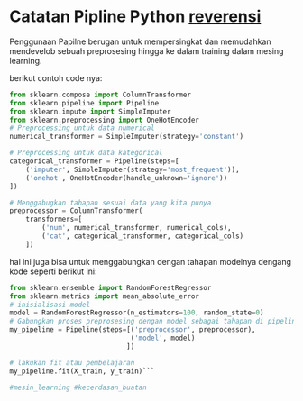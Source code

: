 # Catatan Pipline Python [reverensi](https://scikit-learn.org/stable/modules/generated/sklearn.pipeline.Pipeline.html)

Penggunaan Papilne berugan untuk mempersingkat dan memudahkan mendevelob sebuah preprosesing hingga ke dalam training dalam mesing learning.

berikut contoh code nya:
```python
from sklearn.compose import ColumnTransformer
from sklearn.pipeline import Pipeline
from sklearn.impute import SimpleImputer
from sklearn.preprocessing import OneHotEncoder
# Preprocessing untuk data numerical
numerical_transformer = SimpleImputer(strategy='constant')

# Preprocessing untuk data kategorical
categorical_transformer = Pipeline(steps=[
    ('imputer', SimpleImputer(strategy='most_frequent')),
    ('onehot', OneHotEncoder(handle_unknown='ignore'))
])

# Menggabugkan tahapan sesuai data yang kita punya
preprocessor = ColumnTransformer(
    transformers=[
        ('num', numerical_transformer, numerical_cols),
        ('cat', categorical_transformer, categorical_cols)
    ])

```
hal ini juga bisa untuk menggabungkan dengan tahapan modelnya dengang kode seperti berikut ini:
```python
from sklearn.ensemble import RandomForestRegressor
from sklearn.metrics import mean_absolute_error
# inisialisasi model
model = RandomForestRegressor(n_estimators=100, random_state=0)
# Gabungkan proses preprosesing dengan model sebagai tahapan di pipeline
my_pipeline = Pipeline(steps=[('preprocessor', preprocessor),
                              ('model', model)
                             ])

# lakukan fit atau pembelajaran
my_pipeline.fit(X_train, y_train)```

#mesin_learning #kecerdasan_buatan